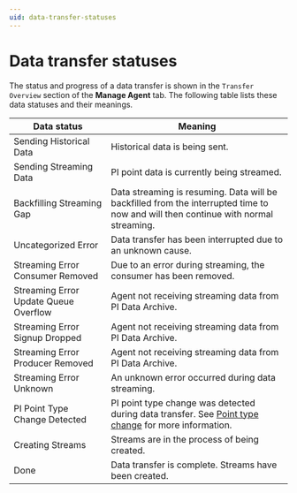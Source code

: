 ```yaml
---
uid: data-transfer-statuses
---
```


# Data transfer statuses

The status and progress of a data transfer is shown in the `Transfer Overview` section of the **Manage Agent** tab. The following table lists these data statuses and their meanings.

|Data status | Meaning|
|---------|-----------|
| Sending Historical Data | Historical data is being sent. |
| Sending Streaming Data | PI point data is currently being streamed. |
| Backfilling Streaming Gap | Data streaming is resuming. Data will be backfilled from the interrupted time to now and will then continue with normal streaming.|
| Uncategorized Error  | Data transfer has been interrupted due to an unknown cause.|
| Streaming Error Consumer Removed | Due to an error during streaming, the consumer has been removed. |
| Streaming Error Update Queue Overflow | Agent not receiving streaming data from PI Data Archive.|
| Streaming Error Signup Dropped | Agent not receiving streaming data from PI Data Archive.|
| Streaming Error Producer Removed | Agent not receiving streaming data from PI Data Archive.|
| Streaming Error Unknown | An unknown error occurred during data streaming.|
| PI Point Type Change Detected | PI point type change was detected during data transfer. See [Point type change](xref:pi-point-change) for more information.|
| Creating Streams | Streams are in the process of being created.|
| Done | Data transfer is complete. Streams have been created.|
